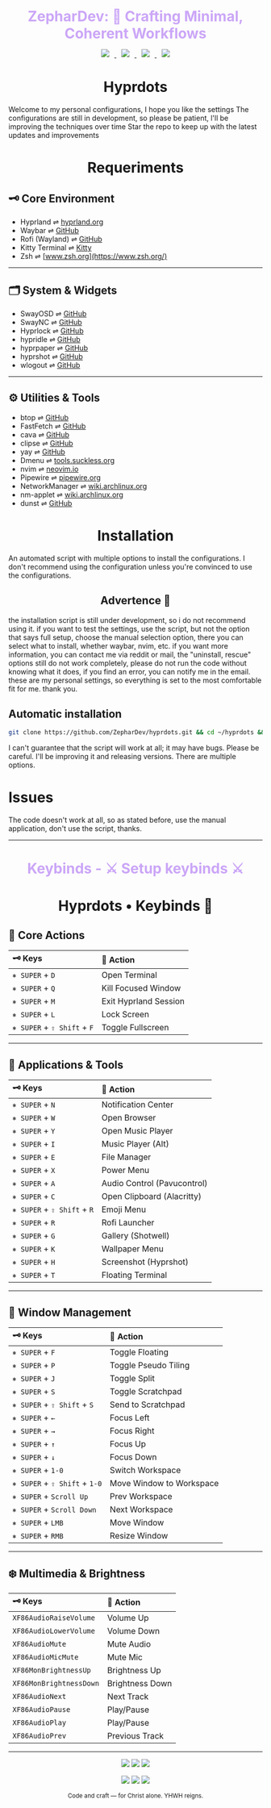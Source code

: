 <h1 align="center" style="color:#cba6f7; margin-bottom:0.2em;">
  ZepharDev: 🍁 Crafting Minimal, Coherent Workflows
</h1>

<p align="center">
  <a href="https://github.com/ZepharDev/hyprdots/stargazers">
    <img src="https://img.shields.io/github/stars/ZepharDev/hyprdots?color=cba6f7&style=for-the-badge&label=Stars&labelColor=1e1e2e&logo=starship&logoColor=white" style="margin: 0 10px;">
  </a>
  <a href="https://github.com/ZepharDev/hyprdots/network/members">
    <img src="https://img.shields.io/github/forks/ZepharDev/hyprdots?color=cba6f7&style=for-the-badge&label=Forks&labelColor=1e1e2e&logo=sourcetree&logoColor=white" style="margin: 0 10px;">
  </a>
  <a href="https://github.com/ZepharDev/hyprdots/commits">
    <img src="https://img.shields.io/github/commit-activity/y/ZepharDev/hyprdots?color=eba0ac&style=for-the-badge&label=Commits&labelColor=1e1e2e&logo=git&logoColor=white" style="margin: 0 10px;">
  </a>
  <a href="https://github.com/ZepharDev/hyprdots/commits">
    <img src="https://img.shields.io/github/last-commit/ZepharDev/hyprdots?color=f9e2af&style=for-the-badge&label=Last%20Commit&labelColor=1e1e2e&logo=clockify&logoColor=white" style="margin: 0 10px;">
  </a>
</p>


<h1 align="center">Hyprdots</h1>

Welcome to my personal configurations, I hope you like the settings
The configurations are still in development, so please be patient, l'll be improving the techniques over time
Star the repo to keep up with the latest updates and improvements



<h1 align=center>Requeriments</h1>

## 🗝️ Core Environment

- Hyprland ⇌ [hyprland.org](https://hyprland.org)
- Waybar ⇌ [GitHub](https://github.com/Alexays/Waybar)
- Rofi (Wayland) ⇌ [GitHub](https://github.com/lbonn/rofi)
- Kitty Terminal ⇌ [Kitty](https://sw.kovidgoyal.net/kitty/)
- Zsh ⇌ [www.zsh.org](https://www.zsh.org/)

---

## 🗂️ System & Widgets

- SwayOSD ⇌ [GitHub](https://github.com/ErikReider/SwayOSD)
- SwayNC ⇌ [GitHub](https://github.com/ErikReider/SwayNotificationCenter)
- Hyprlock ⇌ [GitHub](https://github.com/hyprwm/Hyprlock)
- hypridle ⇌ [GitHub](https://github.com/hyprwm/hypridle)
- hyprpaper ⇌ [GitHub](https://github.com/hyprwm/hyprpaper)
- hyprshot ⇌ [GitHub](https://github.com/HyprWM/hyprshot)
- wlogout ⇌ [GitHub](https://github.com/ArtsyMacaw/wlogout)

---

## ⚙️ Utilities & Tools

- btop ⇌ [GitHub](https://github.com/aristocratos/btop)
- FastFetch ⇌ [GitHub](https://github.com/fastfetch-cli/fastfetch)
- cava ⇌ [GitHub](https://github.com/karlstav/cava)
- clipse ⇌ [GitHub](https://github.com/savedra1/clipse)
- yay ⇌ [GitHub](https://github.com/Jguer/yay)
- Dmenu ⇌ [tools.suckless.org](https://tools.suckless.org/dmenu/)
- nvim ⇌ [neovim.io](https://neovim.io/)
- Pipewire ⇌ [pipewire.org](https://pipewire.org/)
- NetworkManager ⇌ [wiki.archlinux.org](https://wiki.archlinux.org/title/NetworkManager)
- nm-applet ⇌ [wiki.archlinux.org](https://wiki.archlinux.org/title/NetworkManager#nm-applet)
- dunst ⇌ [GitHub](https://github.com/dunst-project/dunst)
<h1 align="center">Installation</h1>

An automated script with multiple options to install the configurations. I don't recommend using the configuration unless you're convinced to use the configurations. 

<h2 align="center">Advertence 🦅</h2>

the installation script is still under development, so i do not recommend using it. if you want to test the settings, use the script, but not the option that says full setup, choose the manual selection option, there you can select what to install, whether waybar, nvim, etc. if you want more information, you can contact me via reddit or mail, the "uninstall, rescue" options still do not work completely, please do not run the code without knowing what it does, if you find an error, you can notify me in the email. these are my personal settings, so everything is set to the most comfortable fit for me. thank you.

<h2 align="left">Automatic installation</h2>

```bash
git clone https://github.com/ZepharDev/hyprdots.git && cd ~/hyprdots && bash setup-v1.sh
```

I can't guarantee that the script will work at all; it may have bugs. Please be careful. I'll be improving it and releasing versions. There are multiple options. 

# Issues

The code doesn't work at all, so as stated before, use the manual application, don't use the script, thanks. 

---

<h1 align="center" style="color:#cba6f7; margin-bottom:0.2em;">
  Keybinds - ⚔️ Setup keybinds ⚔️
</h1>


<h1 align="center">Hyprdots • Keybinds 🍂</h1>

## 🍁 Core Actions

| 🗝️ Keys | 🌟 Action |
| :------------------------------ | :---------------------------- |
| `⎈ SUPER` + `D` | Open Terminal |
| `⎈ SUPER` + `Q` | Kill Focused Window |
| `⎈ SUPER` + `M` | Exit Hyprland Session |
| `⎈ SUPER` + `L` | Lock Screen |
| `⎈ SUPER` + `⇧ Shift` + `F` | Toggle Fullscreen |

---

## 🍂 Applications & Tools

| 🗝️ Keys | 🌊 Action |
| :------------------------------ | :---------------------------- |
| `⎈ SUPER` + `N` | Notification Center |
| `⎈ SUPER` + `W` | Open Browser |
| `⎈ SUPER` + `Y` | Open Music Player |
| `⎈ SUPER` + `I` | Music Player (Alt) |
| `⎈ SUPER` + `E` | File Manager |
| `⎈ SUPER` + `X` | Power Menu |
| `⎈ SUPER` + `A` | Audio Control (Pavucontrol) |
| `⎈ SUPER` + `C` | Open Clipboard (Alacritty) |
| `⎈ SUPER` + `⇧ Shift` + `R` | Emoji Menu |
| `⎈ SUPER` + `R` | Rofi Launcher |
| `⎈ SUPER` + `G` | Gallery (Shotwell) |
| `⎈ SUPER` + `K` | Wallpaper Menu |
| `⎈ SUPER` + `H` | Screenshot (Hyprshot) |
| `⎈ SUPER` + `T` | Floating Terminal |

---

## 🍃 Window Management

| 🗝️ Keys | 🦅 Action |
| :------------------------------ | :---------------------------- |
| `⎈ SUPER` + `F` | Toggle Floating |
| `⎈ SUPER` + `P` | Toggle Pseudo Tiling |
| `⎈ SUPER` + `J` | Toggle Split |
| `⎈ SUPER` + `S` | Toggle Scratchpad |
| `⎈ SUPER` + `⇧ Shift` + `S` | Send to Scratchpad |
| `⎈ SUPER` + `←` | Focus Left |
| `⎈ SUPER` + `→` | Focus Right |
| `⎈ SUPER` + `↑` | Focus Up |
| `⎈ SUPER` + `↓` | Focus Down |
| `⎈ SUPER` + `1-0` | Switch Workspace |
| `⎈ SUPER` + `⇧ Shift` + `1-0` | Move Window to Workspace |
| `⎈ SUPER` + `Scroll Up` | Prev Workspace |
| `⎈ SUPER` + `Scroll Down` | Next Workspace |
| `⎈ SUPER` + `LMB` | Move Window |
| `⎈ SUPER` + `RMB` | Resize Window |

---

## ❄️ Multimedia & Brightness

| 🗝️ Keys | 🌴 Action |
| :------------------------------ | :---------------------------- |
| `XF86AudioRaiseVolume` | Volume Up |
| `XF86AudioLowerVolume` | Volume Down |
| `XF86AudioMute` | Mute Audio |
| `XF86AudioMicMute` | Mute Mic |
| `XF86MonBrightnessUp` | Brightness Up |
| `XF86MonBrightnessDown` | Brightness Down |
| `XF86AudioNext` | Next Track |
| `XF86AudioPause` | Play/Pause |
| `XF86AudioPlay` | Play/Pause |
| `XF86AudioPrev` | Previous Track |

---


<div align="center">
  <p>
    <img src="https://img.shields.io/badge/Built_with-Hyprland-cba6f7?style=for-the-badge&logo=hyprland&logoColor=white&labelColor=1e1e2e" />
    <img src="https://img.shields.io/badge/Powered_by-Arch_Linux-f5c2e7?style=for-the-badge&logo=arch-linux&logoColor=white&labelColor=1e1e2e" />
    <img src="https://img.shields.io/badge/Crafted_by-ZepharDev-f9e2af?style=forhe-badge&logo=github&logoColothe-badge&logo=github&logoColor=white&labelColor=1e1e2e" />

  </p>

<div align="center">
  <p>
    <img src="https://img.shields.io/badge/✝%20Christ_First-eba0ac?style=for-the-badge&labelColor=1e1e2e&logoColor=white" />
    <img src="https://img.shields.io/badge/✟%20Soli_Deo_Gloria-cba6f7?style=for-the-badge&labelColor=1e1e2e&logoColor=white" />
    <img src="https://img.shields.io/badge/☧%20Faith-f5c2e7?style=for-the-badge&labelColor=1e1e2e&logoColor=white" />
  </p>
  <p>
    <sub>Code and craft — for Christ alone. YHWH reigns.</sub>
  </p>
</div>